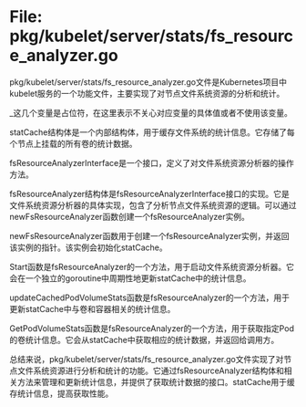 # File: pkg/kubelet/server/stats/fs_resource_analyzer.go

pkg/kubelet/server/stats/fs_resource_analyzer.go文件是Kubernetes项目中kubelet服务的一个功能文件，主要实现了对节点文件系统资源的分析和统计。

_这几个变量是占位符，在这里表示不关心对应变量的具体值或者不使用该变量。

statCache结构体是一个内部结构体，用于缓存文件系统的统计信息。它存储了每个节点上挂载的所有卷的统计数据。

fsResourceAnalyzerInterface是一个接口，定义了对文件系统资源分析器的操作方法。

fsResourceAnalyzer结构体是fsResourceAnalyzerInterface接口的实现。它是文件系统资源分析器的具体实现，包含了分析节点文件系统资源的逻辑。可以通过newFsResourceAnalyzer函数创建一个fsResourceAnalyzer实例。

newFsResourceAnalyzer函数用于创建一个fsResourceAnalyzer实例，并返回该实例的指针。该实例会初始化statCache。

Start函数是fsResourceAnalyzer的一个方法，用于启动文件系统资源分析器。它会在一个独立的goroutine中周期性地更新statCache中的统计信息。

updateCachedPodVolumeStats函数是fsResourceAnalyzer的一个方法，用于更新statCache中与卷和容器相关的统计信息。

GetPodVolumeStats函数是fsResourceAnalyzer的一个方法，用于获取指定Pod的卷统计信息。它会从statCache中获取相应的统计数据，并返回给调用方。

总结来说，pkg/kubelet/server/stats/fs_resource_analyzer.go文件实现了对节点文件系统资源进行分析和统计的功能。它通过fsResourceAnalyzer结构体和相关方法来管理和更新统计信息，并提供了获取统计数据的接口。statCache用于缓存统计信息，提高获取性能。

